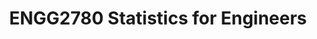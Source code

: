 ---
title: ENGG2780 Statistics for Engineers
shorttitle: ENGG2780
icon: book-open
category:
  - CUHK
tag:
  - Mathematics
---